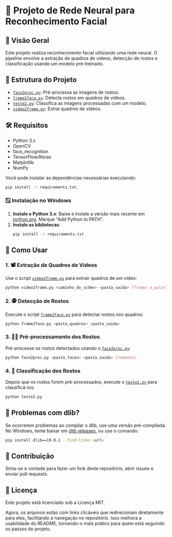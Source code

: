 # 🎯 Projeto de Rede Neural para Reconhecimento Facial

## 📜 Visão Geral
Este projeto realiza reconhecimento facial utilizando uma rede neural. O pipeline envolve a extração de quadros de vídeos, detecção de rostos e classificação usando um modelo pré-treinado.

## 📁 Estrutura do Projeto
- [`face2proc.py`](./face2proc.py): Pré-processa as imagens de rostos.
- [`frame2face.py`](./frame2face.py): Detecta rostos em quadros de vídeos.
- [`teste2.py`](./teste2.py): Classifica as imagens processadas com um modelo.
- [`video2frame.py`](./video2frame.py): Extrai quadros de vídeos.

## 🛠️ Requisitos
- Python 3.x
- OpenCV
- face_recognition
- TensorFlow/Keras
- Matplotlib
- NumPy

Você pode instalar as dependências necessárias executando:
```bash
pip install -r requirements.txt
```

### 🪟 Instalação no Windows
1. **Instale o Python 3.x**: Baixe e instale a versão mais recente em [python.org](https://www.python.org/downloads/). Marque "Add Python to PATH".
2. **Instale as bibliotecas**:
   ```bash
   pip install -r requirements.txt
   ```

## 🚀 Como Usar

### 1. 📽️ Extração de Quadros de Vídeos
Use o script [`video2frame.py`](./video2frame.py) para extrair quadros de um vídeo:
```bash
python video2frame.py <caminho_do_video> <pasta_saida> [frames_a_pular]
```

### 2. 🕵️ Detecção de Rostos
Execute o script [`frame2face.py`](./frame2face.py) para detectar rostos nos quadros:
```bash
python frame2face.py <pasta_quadros> <pasta_saida>
```

### 3. 🧑‍🔬 Pré-processamento dos Rostos
Pré-processe os rostos detectados usando o [`face2proc.py`](./face2proc.py):
```bash
python face2proc.py <pasta_faces> <pasta_saida> [tamanho]
```

### 4. 🧠 Classificação dos Rostos
Depois que os rostos forem pré-processados, execute o [`teste2.py`](./teste2.py) para classificá-los:
```bash
python teste2.py
```

## 🔧 Problemas com dlib?
Se ocorrerem problemas ao compilar o dlib, use uma versão pré-compilada. No Windows, tente baixar em [dlib releases](https://github.com/davisking/dlib/releases), ou use o comando:
```bash
pip install dlib==19.8.1 --find-links <url>
```

## 🤝 Contribuição
Sinta-se à vontade para fazer um fork deste repositório, abrir issues e enviar pull requests.

## 📄 Licença
Este projeto está licenciado sob a Licença MIT.

Agora, os arquivos estão com links clicáveis que redirecionam diretamente para eles, facilitando a navegação no repositório. Isso melhora a usabilidade do README, tornando-o mais prático para quem está seguindo os passos do projeto.